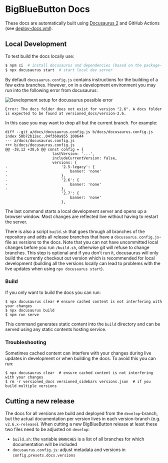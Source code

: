 # BigBlueButton Docs

These docs are automatically built using [Docusaurus 2](https://docusaurus.io/)
and GitHub Actions (see [deploy-docs.yml](../.github/workflows/deploy-docs.yml)).

## Local Development

To test build the docs locally use:

```bash
$ npm ci  # install docusaurus and dependencies (based on the package-lock.json file)
$ npx docusaurus start  # start local dev server
```

By default `docusaurus.config.js` contains instructions for the building of a few extra branches. However, on in a development environment you may run into the following error from docusaurus:




![Development setup for docusaurus possible error](/docusaurus_start_error_001.png)

`Error: The docs folder does not exist for version "2.6". A docs folder is expected to be found at versioned_docs/version-2.6.`

In this case you may want to drop all but the current branch. For example:

```
diff --git a/docs/docusaurus.config.js b/docs/docusaurus.config.js
index 50b72b12ec..04f360a955 100644
--- a/docs/docusaurus.config.js
+++ b/docs/docusaurus.config.js
@@ -38,12 +38,6 @@ const config = {
                     lastVersion: '...',
                     includeCurrentVersion: false,
                     versions: {
-                        '2.5-legacy': {
-                            banner: 'none'
-                        },
-                        '2.6': {
-                            banner: 'none'
-                        },
                         '2.7': {
                             banner: 'none'
                         },

```

The last command starts a local development server and opens up a browser window.
Most changes are reflected live without having to restart the server.

There is also a  script `build.sh` that goes through all branches of the repository
and adds all release branches that have a `docusaurus.config.js`-file as versions
to the docs.
Note that you can not have uncommitted local changes before you run `/build.sh`,
otherwise git will refuse to change branches.
This step is optional and if you don't run it, docusaurus will only build the
currently checkout out version which is recommended for local development
(building all the versions locally can lead to problems with the live
updates when using `npx docusaurus start`).

### Build

If you only want to build the docs you can run:

```
$ npx docusaurus clear # ensure cached content is not interfering with your changes
$ npx docusaurus build
$ npm run serve
```

This command generates static content into the `build` directory
and can be served using any static contents hosting service.

### Troubleshooting

Sometimes cached content can interfere with your changes during live updates
in development or when building the docs.
To avoid this you can run:

```
$ npx docusaurus clear  # ensure cached content is not interfering with your changes
$ rm -r versioned_docs versioned_sidebars versions.json  # if you build multiple versions
```

## Cutting a new release

The docs for all versions are build and deployed from the `develop`-branch,
but the actual documentation per version lives in each version-branch (e.g. `v2.6.x-release`).
When cutting a new BigBlueButton release at least these two files need to be adjusted on `develop`:

- `build.sh`: the variable `BRANCHES` is a list of all branches for which documentation will be included
- `docusaurus.config.js`: adjust metadata and versions in `config.presets.docs.versions`
